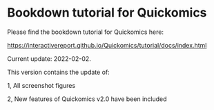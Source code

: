 # Bookdown tutorial for Quickomics

Please find the bookdown tutorial for Quickomics here:

https://interactivereport.github.io/Quickomics/tutorial/docs/index.html

Current update: 2022-02-02.

This version contains the update of:

1, All screenshot figures

2, New features of Quickomics v2.0 have been included
